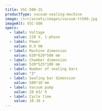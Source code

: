 ```yaml
---
title: VSC-500-2S
productType: vacuum-sealing-machine
image: /src/assets/images/vacuum-tt500.jpg
imageAlt: VSC-500
specs:
  - label: Voltage
    value: 220 V, 1-phase
  - label: Power
    value: 0.9 kW
  - label: Machine dimension
    value: 630*620*500 mm
  - label: Chamber dimension
    value: 520*525*100 mm
  - label: Number of sealing bars
    value: "2"
  - label: Sealing bar dimension
    value: 500*10 mm
  - label: Vacuum pump
    value: 20 m3/ h
  - label: Cycle time
    value: 10-30 s
---
```

